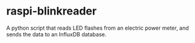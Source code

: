 # raspi-blinkreader
A python script that reads LED flashes from an electric power meter, and sends the data to an InfluxDB database.
